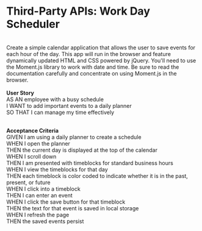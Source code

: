 <h1>Third-Party APIs: Work Day Scheduler</h1><BR>
Create a simple calendar application that allows the user to save events for each hour of the day. This app will run in the browser and feature dynamically updated HTML and CSS powered by jQuery.
You'll need to use the Moment.js library to work with date and time. Be sure to read the documentation carefully and concentrate on using Moment.js in the browser.
<BR>
  <BR><B>User Story</b><BR>
AS AN employee with a busy schedule<BR>
I WANT to add important events to a daily planner<BR>
SO THAT I can manage my time effectively<BR>

<BR><B>Acceptance Criteria</b><BR>
GIVEN I am using a daily planner to create a schedule<BR>
WHEN I open the planner<BR>
THEN the current day is displayed at the top of the calendar<BR>
WHEN I scroll down<BR>
THEN I am presented with timeblocks for standard business hours<BR>
WHEN I view the timeblocks for that day<BR>
THEN each timeblock is color coded to indicate whether it is in the past, present, or future<BR>
WHEN I click into a timeblock<BR>
THEN I can enter an event<BR>
WHEN I click the save button for that timeblock<BR>
THEN the text for that event is saved in local storage<BR>
WHEN I refresh the page<BR>
THEN the saved events persist
